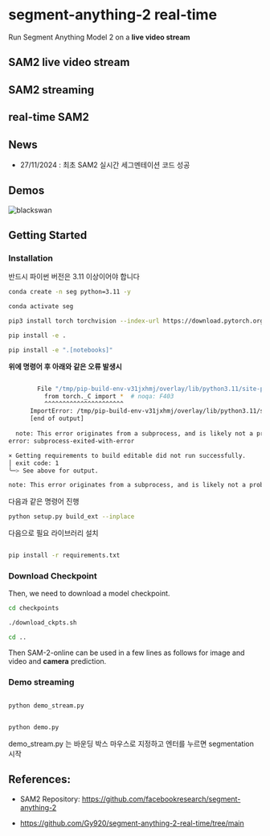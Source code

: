 # segment-anything-2 real-time
Run Segment Anything Model 2 on a **live video stream**

## SAM2 live video stream 

## SAM2 streaming 

## real-time SAM2


## News
- 27/11/2024 : 최초 SAM2 실시간 세그멘테이션 코드 성공 


## Demos

![blackswan](https://github.com/user-attachments/assets/f6848e51-37d7-4d51-82de-7a1b186320d7)

</div>


## Getting Started

### Installation

반드시 파이썬 버전은 3.11 이상이어야 합니다

```bash
conda create -n seg python=3.11 -y

conda activate seg 

pip3 install torch torchvision --index-url https://download.pytorch.org/whl/cu121

```


```bash
pip install -e .

pip install -e ".[notebooks]"

```

**위에 명령어 후 아래와 같은 오류 발생시**

```bash

        File "/tmp/pip-build-env-v31jxhmj/overlay/lib/python3.11/site-packages/torch/__init__.py", line 367, in <module>
          from torch._C import *  # noqa: F403
          ^^^^^^^^^^^^^^^^^^^^^^
      ImportError: /tmp/pip-build-env-v31jxhmj/overlay/lib/python3.11/site-packages/torch/lib/../../nvidia/cusparse/lib/libcusparse.so.12: undefined symbol: __nvJitLinkComplete_12_4, version libnvJitLink.so.12
      [end of output]
  
  note: This error originates from a subprocess, and is likely not a problem with pip.
error: subprocess-exited-with-error

× Getting requirements to build editable did not run successfully.
│ exit code: 1
╰─> See above for output.

note: This error originates from a subprocess, and is likely not a problem with pip.

```

다음과 같은 명령어 진행 

```bash
python setup.py build_ext --inplace
```

다음으로 필요 라이브러리 설치 

```bash

pip install -r requirements.txt

```


### Download Checkpoint

Then, we need to download a model checkpoint.

```bash
cd checkpoints

./download_ckpts.sh

cd ..
```

Then SAM-2-online can be used in a few lines as follows for image and video and **camera** prediction.

### Demo streaming 

```bash

python demo_stream.py


python demo.py

```

demo_stream.py 는 바운딩 박스 마우스로 지정하고 엔터를 누르면 segmentation 시작 



## References:

- SAM2 Repository: https://github.com/facebookresearch/segment-anything-2

- https://github.com/Gy920/segment-anything-2-real-time/tree/main